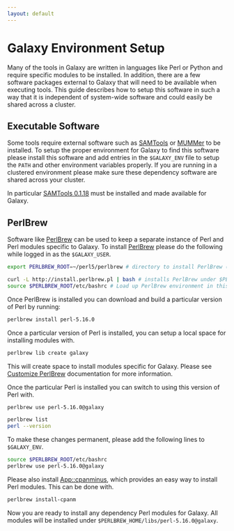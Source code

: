 ```yaml
---
layout: default
---
```


Galaxy Environment Setup
========================

Many of the tools in Galaxy are written in languages like Perl or Python and require specific modules to be installed.  In addition, there are a few software packages external to Galaxy that will need to be available when executing tools.  This guide describes how to setup this software in such a way that it is independent of system-wide software and could easily be shared across a cluster.

Executable Software
-------------------

Some tools require external software such as [SAMTools][] or [MUMMer][] to be installed.  To setup the proper environment for Galaxy to find this software please install this software and add entries in the `$GALAXY_ENV` file to setup the `PATH` and other environment variables properly.  If you are running in a clustered environment please make sure these dependency software are shared across your cluster.

In particular [SAMTools 0.1.18][] must be installed and made available for Galaxy.

PerlBrew
--------

Software like [PerlBrew][] can be used to keep a separate instance of Perl and Perl modules specific to Galaxy.  To install [PerlBrew][] please do the following while logged in as the `$GALAXY_USER`.

```bash
export PERLBREW_ROOT=~/perl5/perlbrew # directory to install PerlBrew (this is the default)

curl -L http://install.perlbrew.pl | bash # installs PerlBrew under $PERLBREW_ROOT
source $PERLBREW_ROOT/etc/bashrc # Load up PerlBrew environment in this session
```
Once PerlBrew is installed you can download and build a particular version of Perl by running:

```bash
perlbrew install perl-5.16.0
```

Once a particular version of Perl is installed, you can setup a local space for installing modules with.

```bash
perlbrew lib create galaxy
```

This will create space to install modules specific for Galaxy.  Please see [Customize PerlBrew][] documentation for more information.

Once the particular Perl is installed you can switch to using this version of Perl with.

```bash
perlbrew use perl-5.16.0@galaxy

perlbrew list
perl --version
```

To make these changes permanent, please add the following lines to `$GALAXY_ENV`.

```bash
source $PERLBREW_ROOT/etc/bashrc
perlbrew use perl-5.16.0@galaxy
```

Please also install [App::cpanminus][], which provides an easy way to install Perl modules.  This can be done with.

```bash
perlbrew install-cpanm
```

Now you are ready to install any dependency Perl modules for Galaxy.  All modules will be installed under `$PERLBREW_HOME/libs/perl-5.16.0@galaxy`.

[Customize PerlBrew]: http://perlbrew.pl/Install-a-sitecustomize.pl-file-with-perlbrew.html
[PerlBrew]: http://perlbrew.pl/
[App::cpanminus]: http://search.cpan.org/~miyagawa/App-cpanminus-1.7027/lib/App/cpanminus.pm
[SAMTools]: http://www.htslib.org/
[SAMTools 0.1.18]: http://downloads.sourceforge.net/project/samtools/samtools/0.1.18/samtools-0.1.18.tar.bz2
[MUMMer]: http://mummer.sourceforge.net/
